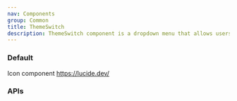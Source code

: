 ```yaml
---
nav: Components
group: Common
title: ThemeSwitch
description: ThemeSwitch component is a dropdown menu that allows users to switch between different theme modes.
---
```


### Default

Icon component <https://lucide.dev/>

<code src="./demos/index.tsx" center></code>

### APIs

<API></API>
